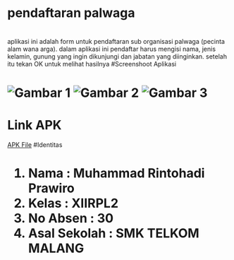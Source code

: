 # pendaftaran palwaga<h1>
aplikasi ini adalah form untuk pendaftaran sub organisasi palwaga (pecinta alam wana arga). dalam aplikasi ini pendaftar harus mengisi nama, jenis kelamin, gunung yang ingin dikunjungi dan jabatan yang diinginkan. setelah itu tekan OK untuk melihat hasilnya
#Screenshoot Aplikasi<h1>
![Gambar 1](http://imageshack.com/a/img924/3166/2N5XsB.jpg)
![Gambar 2](http://imageshack.com/a/img924/8720/hlGaFH.jpg)
![Gambar 3](http://imageshack.com/a/img924/1898/qEDKCq.jpg)
# Link APK
[APK File](https://drive.google.com/file/d/0Bw_b0_nwoW2jc3REeXRqRTlBVnc/view?usp=sharing)
#Identitas<h1>
1. Nama : Muhammad Rintohadi Prawiro
2. Kelas : XIIRPL2
3. No Absen : 30
4. Asal Sekolah : SMK TELKOM MALANG
